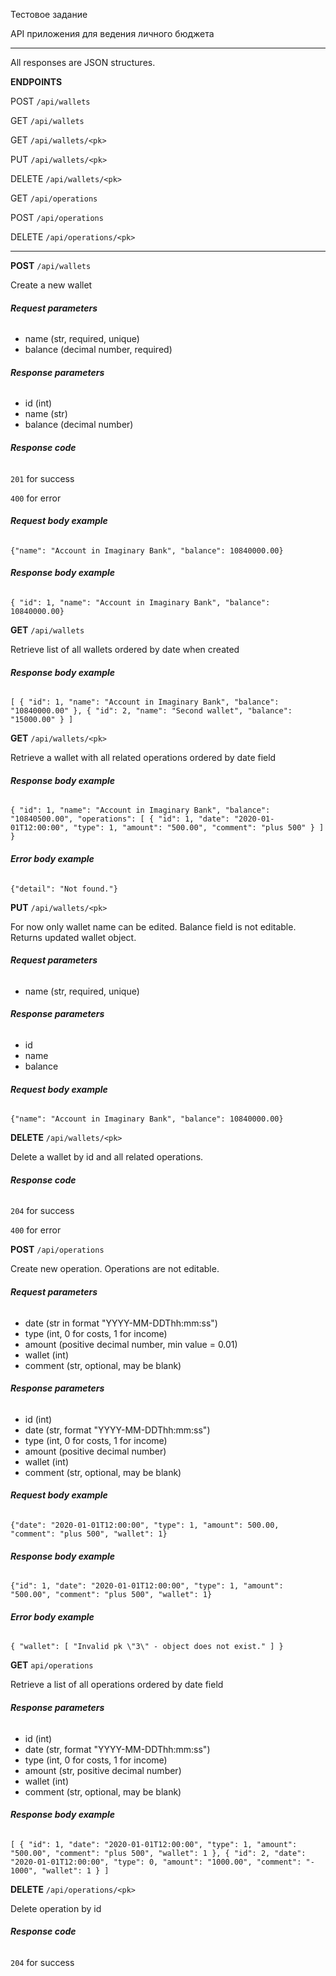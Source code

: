 Тестовое задание

API приложения для ведения личного бюджета
____________________________

All responses are JSON structures.

**ENDPOINTS**

POST `/api/wallets` 

GET `/api/wallets`

GET `/api/wallets/<pk>`

PUT `/api/wallets/<pk>` 

DELETE `/api/wallets/<pk>` 

GET `/api/operations`

POST `/api/operations` 

DELETE `/api/operations/<pk>` 

____________

**POST** `/api/wallets` 

Create a new wallet

###### **Request parameters**

- name (str, required, unique)
- balance (decimal number, required)

###### **Response parameters**
- id (int)
- name (str)
- balance (decimal number)

###### **Response code**

`201` for success

`400` for error

###### **Request body example**

`{"name": "Account in Imaginary Bank", "balance": 10840000.00}`
 

###### **Response body example**

`{ "id": 1, "name": "Account in Imaginary Bank", "balance": 10840000.00}`


**GET** `/api/wallets` 

Retrieve list of all wallets ordered by date when created


###### **Response body example**

`[
    {
        "id": 1,
        "name": "Account in Imaginary Bank",
        "balance": "10840000.00"
    },
    {
        "id": 2,
        "name": "Second wallet",
        "balance": "15000.00"
    }
]`


**GET** `/api/wallets/<pk>`

Retrieve a wallet with all related operations ordered by date field

###### **Response body example**
 
`{
    "id": 1,
    "name": "Account in Imaginary Bank",
    "balance": "10840500.00",
    "operations": [
        {
            "id": 1,
            "date": "2020-01-01T12:00:00",
            "type": 1,
            "amount": "500.00",
            "comment": "plus 500"
        }
    ]
}`
 
###### **Error body example**
 
`{"detail": "Not found."}`


**PUT** `/api/wallets/<pk>`

For now only wallet name can be edited. Balance field is not editable.
Returns updated wallet object.

###### **Request parameters**
- name (str, required, unique)

###### **Response parameters**
- id
- name
- balance

###### **Request body example**

`{"name": "Account in Imaginary Bank", "balance": 10840000.00}`


**DELETE** `/api/wallets/<pk>`

Delete a wallet by id and all related operations.

###### **Response code**

`204` for success

`400` for error


**POST** `/api/operations`

Create new operation.
Operations are not editable.

###### **Request parameters**
- date (str in format "YYYY-MM-DDThh:mm:ss")
- type (int, 0 for costs, 1 for income)
- amount (positive decimal number, min value = 0.01)
- wallet (int)
- comment (str, optional, may be blank)

###### **Response parameters**
- id (int)
- date (str, format "YYYY-MM-DDThh:mm:ss")
- type (int, 0 for costs, 1 for income)
- amount (positive decimal number)
- wallet (int)
- comment (str, optional, may be blank)

###### **Request body example**

`{"date": "2020-01-01T12:00:00",
    "type": 1,
    "amount": 500.00,
    "comment": "plus 500",
    "wallet": 1}`

###### **Response body example**

`{"id": 1,
    "date": "2020-01-01T12:00:00",
    "type": 1,
    "amount": "500.00",
    "comment": "plus 500",
    "wallet": 1}`

###### **Error body example**

`{ "wallet": [
        "Invalid pk \"3\" - object does not exist." ] }`
        
**GET** `api/operations`

Retrieve a list of all operations ordered by date field

###### **Response parameters**
- id (int)
- date (str, format "YYYY-MM-DDThh:mm:ss")
- type (int, 0 for costs, 1 for income)
- amount (str, positive decimal number)
- wallet (int)
- comment (str, optional, may be blank)


###### **Response body example**
`[
    {
        "id": 1,
        "date": "2020-01-01T12:00:00",
        "type": 1,
        "amount": "500.00",
        "comment": "plus 500",
        "wallet": 1
    },
    {
        "id": 2,
        "date": "2020-01-01T12:00:00",
        "type": 0,
        "amount": "1000.00",
        "comment": "- 1000",
        "wallet": 1
    }
]`

**DELETE** `/api/operations/<pk>` 

Delete operation by id

###### **Response code**

`204` for success